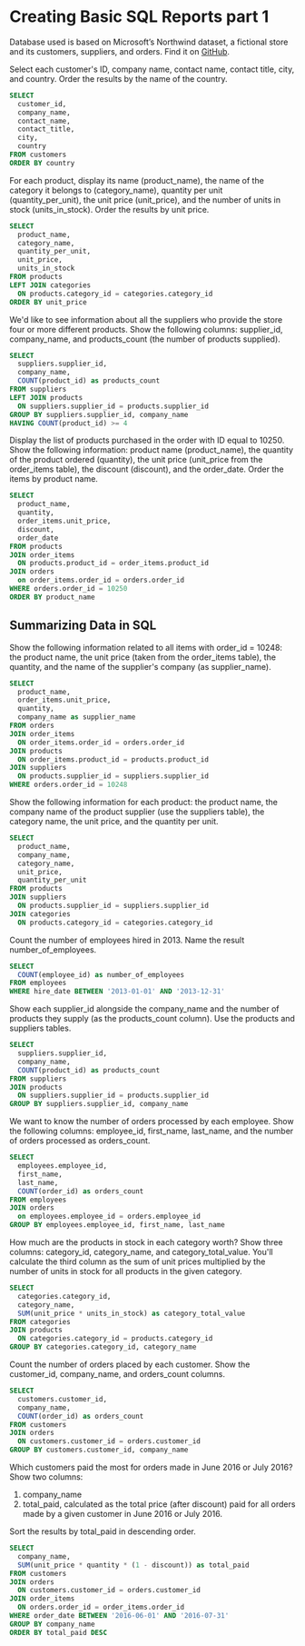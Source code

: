 # Creating Basic SQL Reports part 1

Database used is based on Microsoft’s Northwind dataset, a fictional store and its customers, suppliers, and orders. Find it on [GitHub](https://github.com/Microsoft/sql-server-samples/tree/master/samples/databases/northwind-pubs).

Select each customer's ID, company name, contact name, contact title, city, and country. Order the results by the name of the country.

```sql
SELECT
  customer_id,
  company_name,
  contact_name,
  contact_title,
  city,
  country
FROM customers
ORDER BY country
```

For each product, display its name (product_name), the name of the category it belongs to (category_name), quantity per unit (quantity_per_unit), the unit price (unit_price), and the number of units in stock (units_in_stock). Order the results by unit price.

```sql
SELECT
  product_name,
  category_name,
  quantity_per_unit,
  unit_price,
  units_in_stock
FROM products
LEFT JOIN categories
  ON products.category_id = categories.category_id
ORDER BY unit_price
```

We'd like to see information about all the suppliers who provide the store four or more different products. Show the following columns: supplier_id, company_name, and products_count (the number of products supplied).

```sql
SELECT
  suppliers.supplier_id,
  company_name,
  COUNT(product_id) as products_count
FROM suppliers
LEFT JOIN products
  ON suppliers.supplier_id = products.supplier_id
GROUP BY suppliers.supplier_id, company_name
HAVING COUNT(product_id) >= 4
```

Display the list of products purchased in the order with ID equal to 10250. Show the following information: product name (product_name), the quantity of the product ordered (quantity), the unit price (unit_price from the order_items table), the discount (discount), and the order_date. Order the items by product name.

```sql
SELECT 
  product_name,
  quantity,
  order_items.unit_price,
  discount,
  order_date
FROM products
JOIN order_items
  ON products.product_id = order_items.product_id
JOIN orders
  on order_items.order_id = orders.order_id
WHERE orders.order_id = 10250
ORDER BY product_name
```

## Summarizing Data in SQL

Show the following information related to all items with order_id = 10248: the product name, the unit price (taken from the order_items table), the quantity, and the name of the supplier's company (as supplier_name).

```sql
SELECT
  product_name,
  order_items.unit_price,
  quantity,
  company_name as supplier_name
FROM orders
JOIN order_items
  ON order_items.order_id = orders.order_id
JOIN products
  ON order_items.product_id = products.product_id
JOIN suppliers
  ON products.supplier_id = suppliers.supplier_id
WHERE orders.order_id = 10248
```

Show the following information for each product: the product name, the company name of the product supplier (use the suppliers table), the category name, the unit price, and the quantity per unit.

```sql
SELECT
  product_name,
  company_name,
  category_name,
  unit_price,
  quantity_per_unit
FROM products
JOIN suppliers
  ON products.supplier_id = suppliers.supplier_id
JOIN categories
  ON products.category_id = categories.category_id
```

Count the number of employees hired in 2013. Name the result number_of_employees.

```sql
SELECT
  COUNT(employee_id) as number_of_employees
FROM employees
WHERE hire_date BETWEEN '2013-01-01' AND '2013-12-31'
```

Show each supplier_id alongside the company_name and the number of products they supply (as the products_count column). Use the products and suppliers tables.

```sql
SELECT
  suppliers.supplier_id,
  company_name,
  COUNT(product_id) as products_count
FROM suppliers
JOIN products
  ON suppliers.supplier_id = products.supplier_id
GROUP BY suppliers.supplier_id, company_name
```

We want to know the number of orders processed by each employee. Show the following columns: employee_id, first_name, last_name, and the number of orders processed as orders_count.

```sql
SELECT
  employees.employee_id,
  first_name,
  last_name,
  COUNT(order_id) as orders_count
FROM employees
JOIN orders
  on employees.employee_id = orders.employee_id
GROUP BY employees.employee_id, first_name, last_name
```

How much are the products in stock in each category worth? Show three columns: category_id, category_name, and category_total_value. You'll calculate the third column as the sum of unit prices multiplied by the number of units in stock for all products in the given category.

```sql
SELECT
  categories.category_id,
  category_name,
  SUM(unit_price * units_in_stock) as category_total_value
FROM categories
JOIN products
  ON categories.category_id = products.category_id
GROUP BY categories.category_id, category_name
```

Count the number of orders placed by each customer. Show the customer_id, company_name, and orders_count columns.

```sql
SELECT
  customers.customer_id,
  company_name,
  COUNT(order_id) as orders_count
FROM customers
JOIN orders
  ON customers.customer_id = orders.customer_id
GROUP BY customers.customer_id, company_name
```

Which customers paid the most for orders made in June 2016 or July 2016? Show two columns:

1. company_name
1. total_paid, calculated as the total price (after discount) paid for all orders made by a given customer in June 2016 or July 2016.

Sort the results by total_paid in descending order.

```sql
SELECT
  company_name,
  SUM(unit_price * quantity * (1 - discount)) as total_paid
FROM customers
JOIN orders
  ON customers.customer_id = orders.customer_id
JOIN order_items
  ON orders.order_id = order_items.order_id
WHERE order_date BETWEEN '2016-06-01' AND '2016-07-31'
GROUP BY company_name
ORDER BY total_paid DESC
```